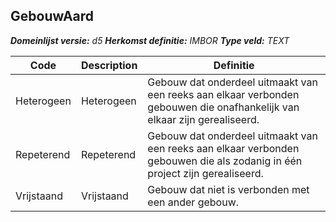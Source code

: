﻿## GebouwAard

*__Domeinlijst versie:__ d5*
*__Herkomst definitie:__ IMBOR*
*__Type veld:__ TEXT*

|__Code__ |__Description__ |__Definitie__	|
|	---	|	---	|   ---	| 
| Heterogeen | Heterogeen | Gebouw dat onderdeel uitmaakt van een reeks aan elkaar verbonden gebouwen die onafhankelijk van elkaar zijn gerealiseerd. |
| Repeterend | Repeterend | Gebouw dat onderdeel uitmaakt van een reeks aan elkaar verbonden gebouwen die als zodanig in één project zijn gerealiseerd. |
| Vrijstaand | Vrijstaand | Gebouw dat niet is verbonden met een ander gebouw. |
